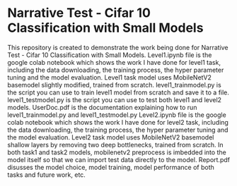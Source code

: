 # Narrative Test - Cifar 10 Classification with Small Models
This repository is created to demonstrate the work being done for Narrative Test - Cifar 10 Classification with Small Models.
Level1.ipynb file is the google colab notebook which shows the work I have done for level1 task, including the data downloading, the training process, the hyper parameter tuning and the model evaluation. Level1 task model uses MobileNetV2 basemodel slightly modified, trained from scratch. 
level1_trainmodel.py is the script you can use to train level1 model from scratch and save it to a file.
level1_testmodel.py is the script you can use to test both level1 and level2 models.
UserDoc.pdf is the documentation explaining how to run level1_trainmodel.py and level1_testmodel.py
Level2.ipynb file is the google colab notebook which shows the work I have done for level2 task, including the data downloading, the training process, the hyper parameter tuning and the model evaluation. Level2 task model uses MobileNetV2 basemodel shallow layers by removing two deep bottlenecks, trained from scratch. 
In both task1 and task2 models, mobilenetv2 preprocess is imbedded into the model itself so that we can import test data directly to the model. 
Report.pdf disusses the model choice, model training, model performance of both tasks and future work, etc.
